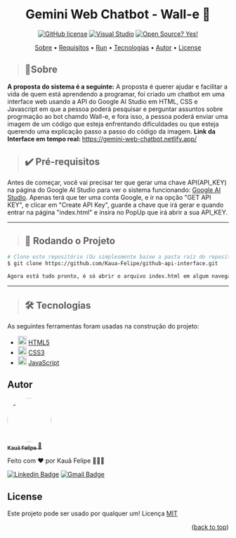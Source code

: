 <a id="readme-top"></a>

<h1 align="center"> 
 Gemini Web Chatbot - Wall-e 🚀
</h1>

<div align="center">

[![GitHub license](https://img.shields.io/github/license/Naereen/StrapDown.js.svg)](https://github.com/Naereen/StrapDown.js/blob/master/LICENSE)
[![Visual Studio](https://badgen.net/badge/icon/visualstudio?icon=visualstudio&label)](https://code.visualstudio.com/)
[![Open Source? Yes!](https://badgen.net/badge/Open%20Source%20%3F/Yes%21/blue?icon=github)](https://github.com/Kaua-Felipe/github-api-interface)

</div>

<p align="center">
  <a href="#sobre">Sobre</a> • 
  <a href="#pre-requisitos">Requisitos</a> • 
  <a href="#run">Run</a> • 
  <a href="#tecnologias">Tecnologias</a> • 
  <a href="#autor">Autor</a> • 
  <a href="#license">License</a>
</p>

> <h2 id="sobre">📑Sobre</h2>

<strong>A proposta do sistema é a seguinte:</strong> A proposta é querer ajudar e facilitar a vida de quem está aprendendo a programar, foi criado um chatbot em uma interface web usando a API do Google AI Studio em HTML, CSS e Javascript em que a pessoa poderá pesquisar e perguntar assuntos sobre progrmação ao bot chamdo Wall-e, e fora isso, a pessoa poderá enviar uma imagem de um código que esteja enfrentando dificuldades ou que esteja querendo uma explicação passo a passo do código da imagem.
<strong>Link da Interface em tempo real: </strong><a href="[https://interface-api-github.netlify.app/](https://gemini-web-chatbot.netlify.app/)">https://gemini-web-chatbot.netlify.app/</a>

> <h2 id="pre-requisitos">✔️ Pré-requisitos</h2>

Antes de começar, você vai precisar ter que gerar uma chave API(API_KEY) na página do Google AI Studio para ver o sistema funcionando: [Google AI Studio](https://aistudio.google.com/app/prompts/new_chat/?utm_source=website&utm_medium=referral&utm_campaign=Alura&utm_content=). Apenas terá que ter uma conta Google, e ir na opção "GET API KEY", e clicar em "Create API Key", guarde a chave que irá gerar e quando entrar na página "index.html" e insira no PopUp que irá abrir a sua API_KEY.

---

> <h2 id="run">🎲 Rodando o Projeto</h2>

```bash
# Clone este repositório (Ou simplesmente baixe a pasta raíz do repositório)
$ git clone https://github.com/Kaua-Felipe/github-api-interface.git

Agora está tudo pronto, é só abrir o arquivo index.html em algum navegador, que já vai estar funcionando!
```

---

> <h2 id="tecnologias">🛠 Tecnologias</h2>

As seguintes ferramentas foram usadas na construção do projeto:

- <img style="width: '20px'; height: 20px" src="https://cdn-icons-png.flaticon.com/512/174/174854.png" /> [HTML5](https://www.w3schools.com/html/)
- <img style="width: '20px'; height: 20px" src="https://cdn-icons-png.flaticon.com/512/732/732190.png" /> [CSS3](https://www.w3schools.com/Css/)
- <img style="width: '20px'; height: 20px" src="https://cdn-icons-png.flaticon.com/512/5968/5968292.png" /> [JavaScript](https://www.javascript.com/)

## Autor

<a href="https://github.com/Kaua-Felipe">
 <img style="border-radius: 50%;" src="https://avatars.githubusercontent.com/u/77859729?v=4" width="100px;" alt=""/>
 <br />
 <sub>
   <b>Kauã Felipe</b>
 </sub>
</a> 
<a href="https://github.com/Kaua-Felipe" title="User Kauã Github">🚀</a>


Feito com ❤️ por Kauã Felipe 🚀🚀🚀

[![Linkedin Badge](https://img.shields.io/badge/-Kaua-Felipe?style=flat-square&logo=Linkedin&logoColor=white&link=https://www.linkedin.com/in/kau%C3%A3-f-a349571b9/)](https://www.linkedin.com/in/kau%C3%A3-f-a349571b9/) 
[![Gmail Badge](https://img.shields.io/badge/-kauafelipeoficial191@gmail.com-c14438?style=flat-square&logo=Gmail&logoColor=white&link=mailto:kauafelipeoficial191@gmail.com)](mailto:kauafelipeoficial191@gmail.com)

## License
Este projeto pode ser usado por qualquer um! Licença <a href="https://github.com/Naereen/StrapDown.js/blob/master/LICENSE">MIT</a>

<p align="right">(<a href="#readme-top">back to top</a>)</p>
